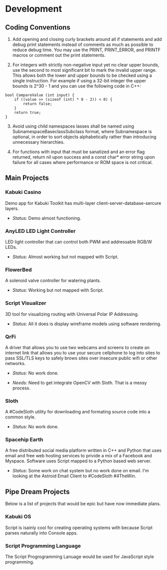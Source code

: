 ﻿﻿﻿﻿﻿﻿﻿﻿﻿﻿﻿﻿﻿﻿﻿﻿﻿﻿﻿﻿﻿﻿﻿﻿﻿﻿﻿﻿# Development## Coding Conventions1. Add opening and closing curly brackets around all if statements and add debug print statements instead of comments as much as possible to reduce debug time. You may  use the PRINT, PRINT_ERROR, and PRINTF macros or comment out the print statements.2. For integers with strictly non-negative input yet no clear upper bounds, use the second to most significant bit to mark the invalid upper range. This allows both the lower and upper bounds to be checked using a single instruction. For example if using a 32-bit integer the upper bounds is 2^30 - 1 and you can use the following code in C++:```bool CompareValue (int input) {    if ((value >> (sizeof (int) * 8 - 2)) < 0) {        return false;    }    return true;}```3. Avoid using child namespaces lasses shall be named using SubnamespaceBaseclassSubclass format, where Subnamespace is optional, in order to sort objects alphabetically rather than introducing unnecessary hierarchies.4. For functions with input that must be sanatized and an error flag returned, return nil upon success and a const char* error string upon failure for all cases where performance or ROM space is not critical.## Main Projects### Kabuki CasinoDemo app for Kabuki Toolkit has multi-layer client-server-database-sercure layers.* *Status:* Demo almost functioning.### AnyLED LED Light ControllerLED light controller that can control both PWM and addressable RGB/W LEDs.* *Status:* Almost working but not mapped with Script.### FlowerBedA solenoid valve controller for watering plants.* *Status:* Working but not mapped with Script.### Script Visualizer3D tool for visualizing routing with Universal Polar IP Addressing.* *Status:* All it does is display wireframe models using software rendering.### QrFiA driver that allows you to use two webcams and screens to create an internet link that allows you to use your secure cellphone to log into sites to pass SSL/TLS keys to safely brows sites over insecure public wifi or other networks.* *Status*: No work done.* *Needs*: Need to get integrate OpenCV with Sloth. That is a messy process.### SlothA #CodeSloth utility for downloading and formating source code into a common style.* *Status*: No work done.### Spacehip EarthA free distributed social media platform written in C++ and Python that uses email and free web hosting services to privide a mix of a Facebook and Myspace.Software uses Script mapped to a Python based web server.* *Status*: Some work on chat system but no work done on email. I'm looking at             the Astroid Email Client to #CodeSloth #4TheWin.## Pipe Dream ProjectsBelow is a list of projects that would be epic but have now immediate plans.### Kabuki OSScript is isainly cool for creating operating systems with because Script parses naturally into Console apps.### Script Programming LanguageThe Script Progrogramming Lanuage would be used for JavaScript style programming.